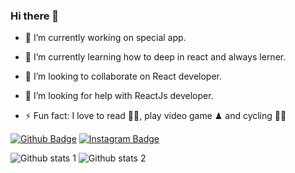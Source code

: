 ### Hi there 👋

<!--
**bsaygili/bsaygili** is a ✨ _special_ ✨ repository because its `README.md` (this file) appears on your GitHub profile.

Here are some ideas to get you started:
- 💬 Ask me about ...
- 📫 How to reach me: ...
- 😄 Pronouns: ...
-->
- 🔭 I’m currently working on special app.
- 🌱 I’m currently learning how to deep in react and always lerner.
- 👯 I’m looking to collaborate on React developer.
- 🤔 I’m looking for help with ReactJs developer.

- ⚡ Fun fact: I love to read 🏊‍♀️, play video game ♟ and cycling 🚴‍♀️


[![Github Badge](https://img.shields.io/badge/-Github-000?style=quare&labelColor=000&logo=Github&logoColor=white&link=link)](link) 
[![Instagram Badge](https://img.shields.io/badge/-Instagram-C13584?style=flat-quare&labelColor=C13584&logo=instagram&logoColor=white&link=link)](link)

![Github stats 1](https://github-readme-stats.vercel.app/api?username=bsaygili&show_icons=true&theme=gradient) 
![Github stats 2](https://github-readme-stats.vercel.app/api?username=bsaygili&show_icons=true&theme=radical)
